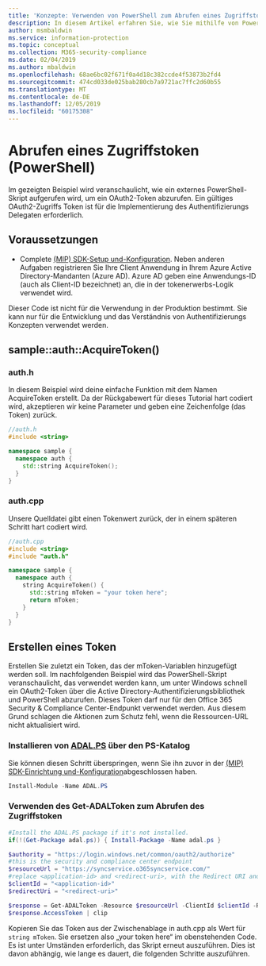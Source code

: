 ```yaml
---
title: 'Konzepte: Verwenden von PowerShell zum Abrufen eines Zugriffstoken'
description: In diesem Artikel erfahren Sie, wie Sie mithilfe von PowerShell ein OAuth2-Zugriffstoken abrufen. Dieser Aufruf ist für die Implementierung des Authentifizierungsdelegaten erforderlich.
author: msmbaldwin
ms.service: information-protection
ms.topic: conceptual
ms.collection: M365-security-compliance
ms.date: 02/04/2019
ms.author: mbaldwin
ms.openlocfilehash: 68ae6bc02f671f0a4d18c382ccde4f53873b2fd4
ms.sourcegitcommit: 474cd033de025bab280cb7a9721ac7ffc2d60b55
ms.translationtype: MT
ms.contentlocale: de-DE
ms.lasthandoff: 12/05/2019
ms.locfileid: "60175308"
---
```

# <a name="acquire-an-access-token-powershell"></a>Abrufen eines Zugriffstoken (PowerShell)

Im gezeigten Beispiel wird veranschaulicht, wie ein externes PowerShell-Skript aufgerufen wird, um ein OAuth2-Token abzurufen. Ein gültiges OAuth2-Zugriffs Token ist für die Implementierung des Authentifizierungs Delegaten erforderlich.

## <a name="prerequisites"></a>Voraussetzungen

- Complete [(MIP) SDK-Setup und-Konfiguration](setup-configure-mip.md). Neben anderen Aufgaben registrieren Sie Ihre Client Anwendung in Ihrem Azure Active Directory-Mandanten (Azure AD). Azure AD geben eine Anwendungs-ID (auch als Client-ID bezeichnet) an, die in der tokenerwerbs-Logik verwendet wird.

Dieser Code ist nicht für die Verwendung in der Produktion bestimmt. Sie kann nur für die Entwicklung und das Verständnis von Authentifizierungs Konzepten verwendet werden. 

## <a name="sampleauthacquiretoken"></a>sample::auth::AcquireToken()

### <a name="authh"></a>auth.h

In diesem Beispiel wird deine einfache Funktion mit dem Namen AcquireToken erstellt. Da der Rückgabewert für dieses Tutorial hart codiert wird, akzeptieren wir keine Parameter und geben eine Zeichenfolge (das Token) zurück.

```cpp
//auth.h
#include <string>

namespace sample {
  namespace auth {
    std::string AcquireToken();
  }
}
```

### <a name="authcpp"></a>auth.cpp

Unsere Quelldatei gibt einen Tokenwert zurück, der in einem späteren Schritt hart codiert wird.

```cpp
//auth.cpp
#include <string>
#include "auth.h"

namespace sample {
  namespace auth {
    string AcquireToken() {
      std::string mToken = "your token here";
      return mToken;
    }
  }
}
```

## <a name="mint-a-token"></a>Erstellen eines Token

Erstellen Sie zuletzt ein Token, das der mToken-Variablen hinzugefügt werden soll. Im nachfolgenden Beispiel wird das PowerShell-Skript veranschaulicht, das verwendet werden kann, um unter Windows schnell ein OAuth2-Token über die Active Directory-Authentifizierungsbibliothek und PowerShell abzurufen. Dieses Token darf nur für den Office 365 Security & Compliance Center-Endpunkt verwendet werden. Aus diesem Grund schlagen die Aktionen zum Schutz fehl, wenn die Ressourcen-URL nicht aktualisiert wird. 

### <a name="install-adalpshttpswwwpowershellgallerycompackagesadalps31942-from-ps-gallery"></a>Installieren von [ADAL.PS](https://www.powershellgallery.com/packages/ADAL.PS/3.19.4.2) über den PS-Katalog

Sie können diesen Schritt überspringen, wenn Sie ihn zuvor in der [(MIP) SDK-Einrichtung und-Konfiguration](setup-configure-mip.md)abgeschlossen haben.

```PowerShell
Install-Module -Name ADAL.PS
```

### <a name="use-get-adaltoken-to-obtain-the-access-token"></a>Verwenden des Get-ADALToken zum Abrufen des Zugriffstoken

```PowerShell
#Install the ADAL.PS package if it's not installed.
if(!(Get-Package adal.ps)) { Install-Package -Name adal.ps }

$authority = "https://login.windows.net/common/oauth2/authorize" 
#this is the security and compliance center endpoint
$resourceUrl = "https://syncservice.o365syncservice.com/"
#replace <application-id> and <redirect-uri>, with the Redirect URI and Application ID from your Azure AD application registration.
$clientId = "<application-id>"
$redirectUri = "<redirect-uri>"

$response = Get-ADALToken -Resource $resourceUrl -ClientId $clientId -RedirectUri $redirectUri -Authority $authority -PromptBehavior:Always
$response.AccessToken | clip
```

Kopieren Sie das Token aus der Zwischenablage in auth.cpp als Wert für `string mToken`. Sie ersetzen also „your token here“ im obenstehenden Code. Es ist unter Umständen erforderlich, das Skript erneut auszuführen. Dies ist davon abhängig, wie lange es dauert, die folgenden Schritte auszuführen.


